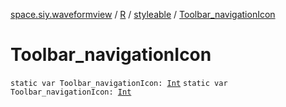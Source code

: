 [space.siy.waveformview](../../index.md) / [R](../index.md) / [styleable](index.md) / [Toolbar_navigationIcon](./-toolbar_navigation-icon.md)

# Toolbar_navigationIcon

`static var Toolbar_navigationIcon: `[`Int`](https://kotlinlang.org/api/latest/jvm/stdlib/kotlin/-int/index.html)
`static var Toolbar_navigationIcon: `[`Int`](https://kotlinlang.org/api/latest/jvm/stdlib/kotlin/-int/index.html)